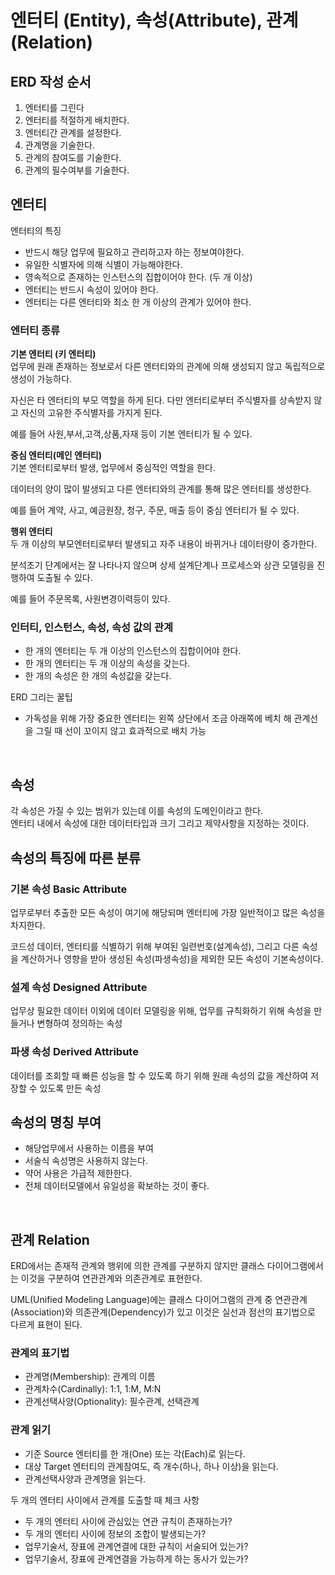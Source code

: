 # 엔터티 (Entity), 속성(Attribute), 관계(Relation)

## ERD 작성 순서
1. 엔터티를 그린다
2. 엔터티를 적절하게 배치한다.
3. 엔터티간 관계를 설정한다.
4. 관계명을 기술한다.
5. 관계의 참여도를 기술한다.
6. 관계의 필수여부를 기술한다.

## 엔터티
엔터티의 특징
- 반드시 해당 업무에 필요하고 관리하고자 하는 정보여야한다.
- 유일한 식별자에 의해 식별이 가능해야한다.
- 영속적으로 존재하는 인스턴스의 집합이어야 한다. (두 개 이상)
- 엔터티는 반드시 속성이 있어야 한다.
- 엔터티는 다른 엔터티와 최소 한 개 이상의 관계가 있어야 한다.

### 엔터티 종류

**기본 엔터티 (키 엔터티)**  
업무에 원래 존재하는 정보로서 다른 엔터티와의 관계에 의해 생성되지 않고 독립적으로 생성이 가능하다.  
  
자신은 타 엔터티의 부모 역할을 하게 된다. 다만 엔터티로부터 주식별자를 상속받지 않고 자신의 고유한 주식별자를 가지게 된다.  
  
예를 들어 사원,부서,고객,상품,자재 등이 기본 엔터티가 될 수 있다.
  
**중심 엔터티(메인 엔터티)**  
기본 엔터티로부터 발생, 업무에서 중심적인 역할을 한다.  
  
데이터의 양이 많이 발생되고 다른 엔터티와의 관계를 통해 많은 엔터티를 생성한다.  
  
예를 들어 계약, 사고, 예금원장, 청구, 주문, 매출 등이 중심 엔터티가 될 수 있다.
  
**행위 엔터티**  
두 개 이상의 부모엔터티로부터 발생되고 자주 내용이 바뀌거나 데이터량이 증가한다.  
  
분석초기 단계에서는 잘 나타나지 않으며 상세 설계단계나 프로세스와 상관 모델링을 진행하여 도출될 수 있다.  
  
예를 들어 주문목록, 사원변경이력등이 있다.

### 인터티, 인스턴스, 속성, 속성 값의 관계
- 한 개의 엔터티는 두 개 이상의 인스턴스의 집합이어야 한다.
- 한 개의 엔터티는 두 개 이상의 속성을 갖는다.
- 한 개의 속성은 한 개의 속성값을 갖는다.

ERD 그리는 꿀팁
- 가독성을 위해 가장 중요한 엔터티는 왼쪽 상단에서 조금 아래쪽에 베치 해 관계선을 그릴 때 선이 꼬이지 않고 효과적으로 배치 가능

<br>

## 속성
각 속성은 가질 수 있는 범위가 있는데 이를 속성의 도메인이라고 한다.  
엔터티 내에서 속성에 대한 데이터타입과 크기 그리고 제약사항을 지정하는 것이다.

## 속성의 특징에 따른 분류

### 기본 속성 Basic Attribute
업무로부터 추출한 모든 속성이 여기에 해당되며 엔터티에 가장 일반적이고 많은 속성을 차지한다.  
  
코드성 데이터, 엔터티를 식별하기 위해 부여된 일련번호(설계속성), 그리고 다른 속성을 계산하거나 영향을 받아 생성된 속성(파생속성)을 제외한 모든 속성이 기본속성이다.  

### 설계 속성 Designed Attribute
업무상 필요한 데이터 이외에 데이터 모델링을 위해, 업무를 규칙화하기 위해 속성을 만들거나 변형하여 정의하는 속성

### 파생 속성 Derived Attribute
데이터를 조회할 때 빠른 성능을 할 수 있도록 하기 위해 원래 속성의 값을 계산하여 저장할 수 있도록 만든 속성

## 속성의 명칭 부여
- 해당업무에서 사용하는 이름을 부여
- 서술식 속성명은 사용하지 않는다.
- 약어 사용은 가급적 제한한다.
- 전체 데이터모델에서 유일성을 확보하는 것이 좋다.

<br>

## 관계 Relation
ERD에서는 존재적 관계와 행위에 의한 관계를 구분하지 않지만 클래스 다이어그램에서는 이것을 구분하여 연관관계와 의존관계로 표현한다.  
  
UML(Unified Modeling Language)에는 클래스 다이어그램의 관계 중 연관관계(Association)와 의존관계(Dependency)가 있고 이것은 실선과 점선의 표기법으로 다르게 표현이 된다.

### 관계의 표기법
- 관계명(Membership): 관계의 이름
- 관계차수(Cardinally): 1:1, 1:M, M:N
- 관계선택사양(Optionality): 필수관계, 선택관계

### 관계 읽기
- 기준 Source 엔터티를 한 개(One) 또는 각(Each)로 읽는다.
- 대상 Target 엔터티의 관계참여도, 즉 개수(하나, 하나 이상)을 읽는다.
- 관계선택사양과 관계명을 읽는다.

두 개의 엔터티 사이에서 관계를 도출할 때 체크 사항
- 두 개의 엔터티 사이에 관심있는 연관 규칙이 존재하는가?
- 두 개의 엔터티 사이에 정보의 조합이 발생되는가?
- 업무기술서, 장표에 관계연결에 대한 규칙이 서술되어 있는가?
- 업무기술서, 장표에 관계연결을 가능하게 하는 동사가 있는가?